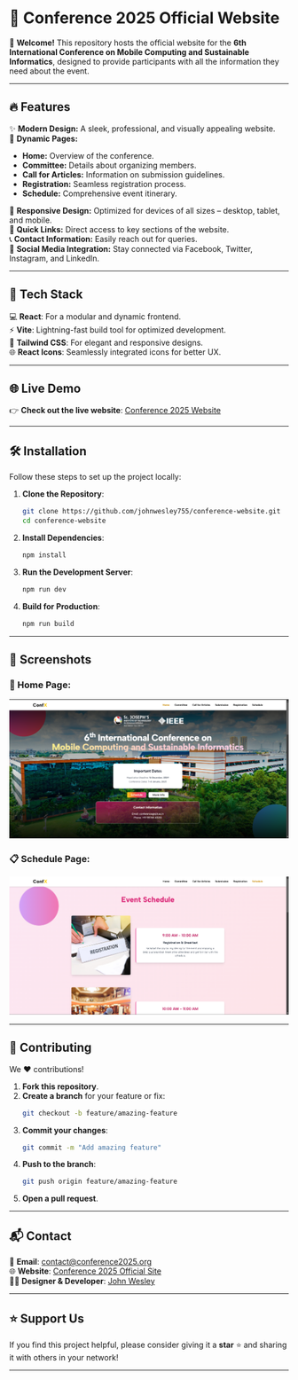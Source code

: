 # 🌟 **Conference 2025 Official Website**  

🎉 **Welcome!** This repository hosts the official website for the **6th International Conference on Mobile Computing and Sustainable Informatics**, designed to provide participants with all the information they need about the event.  

---

## 🔥 **Features**  

✨ **Modern Design:** A sleek, professional, and visually appealing website.  
📄 **Dynamic Pages:**  
   - **Home:** Overview of the conference.  
   - **Committee:** Details about organizing members.  
   - **Call for Articles:** Information on submission guidelines.  
   - **Registration:** Seamless registration process.  
   - **Schedule:** Comprehensive event itinerary.  

📱 **Responsive Design:** Optimized for devices of all sizes – desktop, tablet, and mobile.  
🔗 **Quick Links:** Direct access to key sections of the website.  
📞 **Contact Information:** Easily reach out for queries.  
📱 **Social Media Integration:** Stay connected via Facebook, Twitter, Instagram, and LinkedIn.  

---

## 🚀 **Tech Stack**  

💻 **React**: For a modular and dynamic frontend.  
⚡ **Vite**: Lightning-fast build tool for optimized development.  
🎨 **Tailwind CSS**: For elegant and responsive designs.  
🌐 **React Icons**: Seamlessly integrated icons for better UX.  

---

## 🌐 **Live Demo**  

👉 **Check out the live website**: [Conference 2025 Website](https://conference2025.org)  

---

## 🛠️ **Installation**  

Follow these steps to set up the project locally:  

1. **Clone the Repository**:  
   ```bash  
   git clone https://github.com/johnwesley755/conference-website.git  
   cd conference-website  
   ```  

2. **Install Dependencies**:  
   ```bash  
   npm install  
   ```  

3. **Run the Development Server**:  
   ```bash  
   npm run dev  
   ```  

4. **Build for Production**:  
   ```bash  
   npm run build  
   ```  

---

## 📸 **Screenshots**  

### 🌟 Home Page:  
![Home Page](src/assets/HomePage.png)  

### 📋 Schedule Page:  
![Schedule Page](src/assets/SchedulePage.png)  

---

## 🤝 **Contributing**  

We ❤️ contributions!  

1. **Fork this repository**.  
2. **Create a branch** for your feature or fix:  
   ```bash  
   git checkout -b feature/amazing-feature  
   ```  
3. **Commit your changes**:  
   ```bash  
   git commit -m "Add amazing feature"  
   ```  
4. **Push to the branch**:  
   ```bash  
   git push origin feature/amazing-feature  
   ```  
5. **Open a pull request**.  

---

## 📬 **Contact**  

📧 **Email**: [contact@conference2025.org](mailto:contact@conference2025.org)  
🌐 **Website**: [Conference 2025 Official Site](https://conference2025.org)  
👨‍💻 **Designer & Developer**: [John Wesley](https://linkedin.com/in/john-wesley-6707ab258)  

---

## ⭐ **Support Us**  

If you find this project helpful, please consider giving it a **star** ⭐ and sharing it with others in your network!  

---
